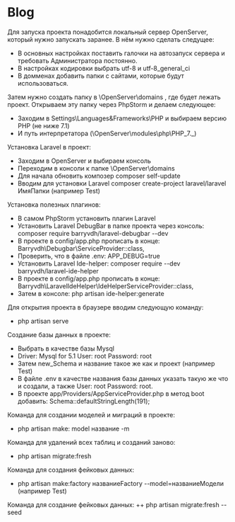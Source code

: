 # Blog

Для запуска  проекта понадобится локальный сервер OpenServer, который нужно запускать заранее. В нём нужно сделать следущее:
+ В основных настройках поставить галочки на автозапуск сервера и требовать Администратора постоянно.
+ В настройках кодировки выбрать utf-8 и utf-8_general_ci
+ В домменах добавить папки с сайтами, которые будут использоваться.

Затем нужно создать папку в \OpenServer\domains , где будет лежать проект. Открываем эту папку через PhpStorm и делаем следующее:
+ Заходим в Settings\Languages&Frameworks\PHP и выбираем версию PHP (не ниже 7.1)
+ И путь интерпретатора (\OpenServer\modules\php\PHP_7._)

Установка Laravel в проект:
+ Заходим в OpenServer и выбираем консоль
+ Переходим в консоли к папке \OpenServer\domains 
+ Для начала обновить композер composer self-update
+ Вводим для установки Laravel composer create-project laravel/laravel ИмяПапки (например Test)

Установка полезных плагинов:
+ В самом PhpStorm установить плагин Laravel
+ Установить Laravel DebugBar в папке проекта через консоль: composer require barryvdh/laravel-debugbar --dev
+ В проекте в config/app.php прописать в конце: Barryvdh\Debugbar\ServiceProvider::class,
+ Проверить, что в файле .env: APP_DEBUG=true
+ Установить Laravel Ide-helper: composer require --dev barryvdh/laravel-ide-helper
+ В проекте в config/app.php прописать в конце: Barryvdh\LaravelIdeHelper\IdeHelperServiceProvider::class,
+ Затем в консоле: php artisan ide-helper:generate

Для открытия проекта в браузере вводим следующую команду:
+ php artisan serve

Создание базы данных в проекте:
+ Выбрать в качестве базы Mysql
+ Driver: Mysql for 5.1 User: root Password: root
+ Затем new_Schema и название такое же как и проект (например Test)
+ В файле .env в качестве названия базы данных указать такую же что и создали, а также User: root Password: root.
+ В проекте app/Providers/AppServiceProvider.php в метод boot добавить: Schema::defaultStringLength(191);

Команда для создании моделей и миграций в проекте:
+ php artisan make: model название -m

Команда для удалений всех таблиц и созданий заново:
+ php artisan migrate:fresh

Команда для создания фейковых данных:
+ php artisan make:factory названиеFactory --model=названиеМодели (например Test)

Команда для создание фейковых данных:
++ php artisan migrate:fresh --seed

